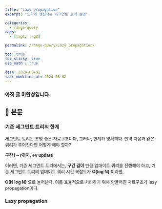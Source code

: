 ```yaml
---
title: "Lazy propagation"
excerpt: "느리게 갱신되는 세그먼트 트리 설명"

categories:
  - range-query
tags:
  - [tag1, tag2]

permalink: /range-query/Lazy propagation/

toc: true
toc_sticky: true
use_math : true

date: 2024-08-02
last_modified_at: 2024-08-02
---
```


### 아직 글 미완성입니다.

## 🦥 본문

### 기존 세그먼트 트리의 한계

세그먼트 트리는 분명 좋은 자료구조이다, 그러나, 한계가 명확하다. 만약 다음과 같은 쿼리가 주어진다면 어떻게 해야 할까? 

**구간 l ~ r까지, +v update** 

이러면, 기존 세그먼트 트리에서는, **구간 길이** 만큼 업데이트 쿼리를 진행해야 하고, 기존 세그먼트 트리의 업데이트 쿼리 시간 복잡도가 **O(log N)** 이라면, 

**O(N log N)** 으로 늘어난다. 이를 효율적으로 처리하기 위해 만들어진 자료구조가 lazy propagation이다. 

### Lazy propagation


